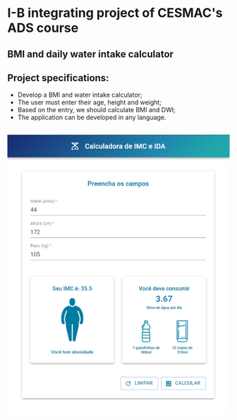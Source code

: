 # I-B integrating project of CESMAC's ADS course

## BMI and daily water intake calculator

## Project specifications:

- Develop a BMI and water intake calculator;
- The user must enter their age, height and weight;
- Based on the entry, we should calculate BMI and DWI;
- The application can be developed in any language.

<br>
<div>
  <img src="https://raw.githubusercontent.com/genesluna/ads-cesmac/main/bmi-calculator/screenshot.png" alt="screenshot"/>
</div>
